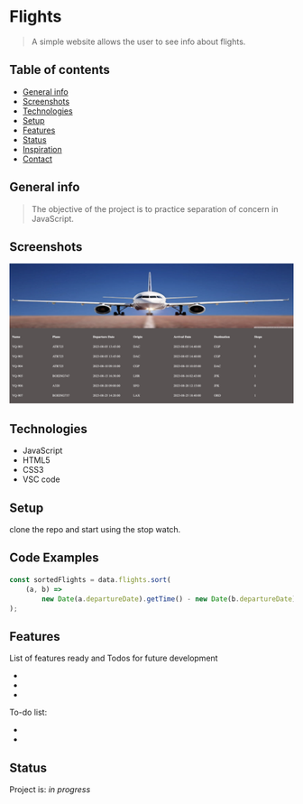 # Flights

> A simple website allows the user to see info about flights.

## Table of contents

- [General info](#general-info)
- [Screenshots](#screenshots)
- [Technologies](#technologies)
- [Setup](#setup)
- [Features](#features)
- [Status](#status)
- [Inspiration](#inspiration)
- [Contact](#contact)

## General info

> The objective of the project is to practice separation of concern in
> JavaScript.

## Screenshots

![Example screenshot](./assets/screenShot.png)

## Technologies

- JavaScript
- HTML5
- CSS3
- VSC code

## Setup

clone the repo and start using the stop watch.

## Code Examples

```js
const sortedFlights = data.flights.sort(
	(a, b) =>
		new Date(a.departureDate).getTime() - new Date(b.departureDate).getTime(),
);
```

## Features

List of features ready and Todos for future development

-
-
-

To-do list:

-
-

## Status

Project is: _in progress_
